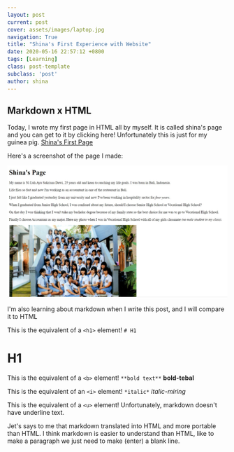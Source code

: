 ```yaml
---
layout: post
current: post
cover: assets/images/laptop.jpg
navigation: True
title: "Shina's First Experience with Website"
date: 2020-05-16 22:57:12 +0800
tags: [Learning]
class: post-template
subclass: 'post'
author: shina
---
```


## Markdown x HTML

Today, I wrote my first page in HTML all by myself. It is called shina's page and you can get to it by clicking here! Unfortunately this is just for my guinea pig.
[Shina's First Page](/shinaspage/)

Here's a screenshot of the page I made:

![Shina's First Page](assets/images/Shina-Page.jpg)

I'm also learning about markdown when I write this post, and I will compare it to HTML

This is the equivalent of a `<h1>` element!
`# H1`
# H1

This is the equivalent of a `<b>` element!
`**bold text**`
**bold-tebal**

This is the equivalent of an `<i>` element!
`*italic*`
*italic-miring*

This is the equivalent of a `<u>` element!
Unfortunately, markdown doesn't have underline text.

Jet's says to me that markdown translated into HTML and more portable than HTML.
I think markdown is easier to understand than HTML, like to make a paragraph we just need to make (enter) a blank line.